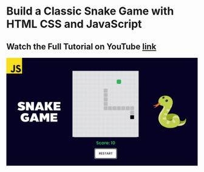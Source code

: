 # Build a Classic Snake Game with HTML CSS and JavaScript

## Watch the Full Tutorial on YouTube [link](https://youtu.be/MSsdzDwyMJs)

![preview img](preview.jpg)
